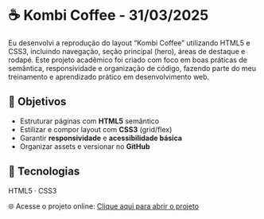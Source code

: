 # ☕ Kombi Coffee - 31/03/2025

Eu desenvolvi a reprodução do layout “Kombi Coffee” utilizando HTML5 e CSS3, incluindo navegação, seção principal (hero), áreas de destaque e rodapé. Este projeto acadêmico foi criado com foco em boas práticas de semântica, responsividade e organização de código, fazendo parte do meu treinamento e aprendizado prático em desenvolvimento web.

## 🎯 Objetivos
- Estruturar páginas com **HTML5** semântico
- Estilizar e compor layout com **CSS3** (grid/flex)
- Garantir **responsividade** e **acessibilidade básica**
- Organizar assets e versionar no **GitHub**

## 🧰 Tecnologias
HTML5 · CSS3

🌐 Acesse o projeto online: [Clique aqui para abrir o projeto](https://projeto-kombi-coffee.vercel.app/)
